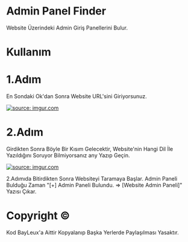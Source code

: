 # Admin Panel Finder
Website Üzerindeki Admin Giriş Panellerini Bulur.

# Kullanım

# 1.Adım
En Sondaki Ok'dan Sonra Website URL'sini Giriyorsunuz.

<a href="https://imgur.com/pubHKOe"><img src="https://i.imgur.com/pubHKOe.jpg" title="source: imgur.com" /></a>

# 2.Adım
Girdikten Sonra Böyle Bir Kısım Gelecektir, Website'nin Hangi Dil İle Yazıldığını Soruyor Bilmiyorsanız any Yazıp Geçin.

<a href="https://imgur.com/ndLm4jt"><img src="https://i.imgur.com/ndLm4jt.jpg" title="source: imgur.com" /></a>

2.Adımıda Bitirdikten Sonra Websiteyi Taramaya Başlar. Admin Paneli Bulduğu Zaman "[+] Admin Paneli Bulundu. => [Website Admin Paneli]" Yazısı Çıkar.

# Copyright ©
Kod BayLeux'a Aittir Kopyalanıp Başka Yerlerde Paylaşılması Yasaktır.
